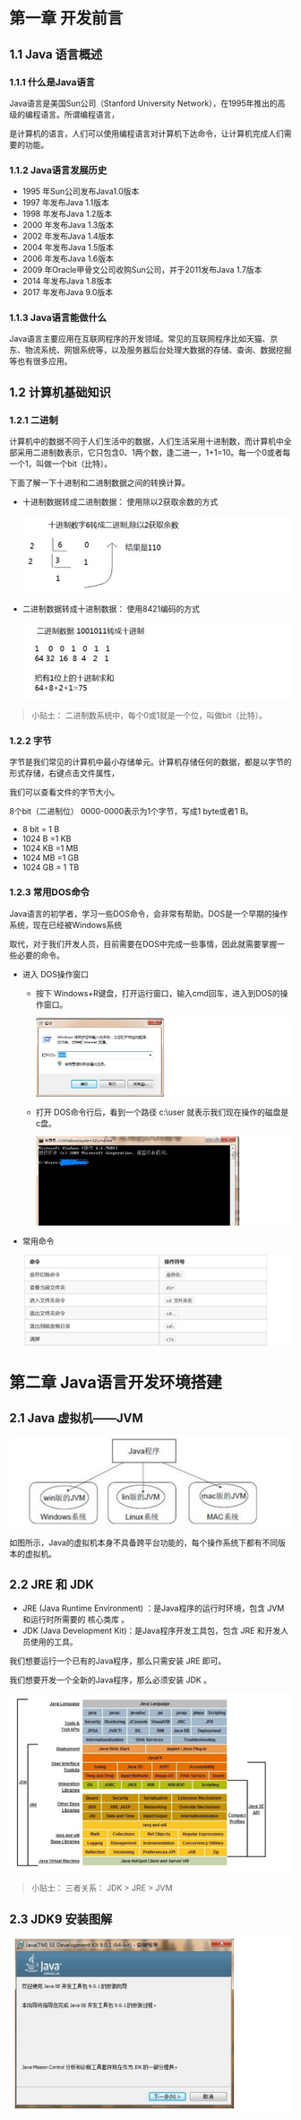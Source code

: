 #  第一章 开发前言

## 1.1 Java 语言概述

### 1.1.1 什么是Java语言

Java语言是美国Sun公司（Stanford University Network），在1995年推出的高级的编程语言。所谓编程语言，

是计算机的语言，人们可以使用编程语言对计算机下达命令，让计算机完成人们需要的功能。

### 1.1.2  Java语言发展历史

- 1995 年Sun公司发布Java1.0版本
- 1997 年发布Java 1.1版本
- 1998 年发布Java 1.2版本
- 2000 年发布Java 1.3版本
- 2002 年发布Java 1.4版本
- 2004 年发布Java 1.5版本
- 2006 年发布Java 1.6版本
- 2009 年Oracle甲骨文公司收购Sun公司，并于2011发布Java 1.7版本
- 2014 年发布Java 1.8版本
- 2017 年发布Java 9.0版本

### 1.1.3 Java语言能做什么

Java语言主要应用在互联网程序的开发领域。常见的互联网程序比如天猫、京东、物流系统、网银系统等，以及服务器后台处理大数据的存储、查询、数据挖掘等也有很多应用。

## 1.2 计算机基础知识

### 1.2.1 二进制

计算机中的数据不同于人们生活中的数据，人们生活采用十进制数，而计算机中全部采用二进制数表示，它只包含0、1两个数，逢二进一，1+1=10。每一个0或者每一个1，叫做一个bit（比特）。

下面了解一下十进制和二进制数据之间的转换计算。

- 十进制数据转成二进制数据： 使用除以2获取余数的方式

  ![](image/1-1.png)

- 二进制数据转成十进制数据： 使用8421编码的方式

  ![](image/1-2.png)

> 小贴士： 二进制数系统中，每个0或1就是一个位，叫做bit（比特）。

### 1.2.2 字节

字节是我们常见的计算机中最小存储单元。计算机存储任何的数据，都是以字节的形式存储，右键点击文件属性，

我们可以查看文件的字节大小。

8个bit（二进制位） 0000-0000表示为1个字节，写成1 byte或者1 B。

- 8 bit = 1 B
- 1024 B =1 KB
- 1024 KB =1 MB
- 1024 MB =1 GB
- 1024 GB = 1 TB

###  1.2.3 常用DOS命令

Java语言的初学者，学习一些DOS命令，会非常有帮助。DOS是一个早期的操作系统，现在已经被Windows系统

取代，对于我们开发人员，目前需要在DOS中完成一些事情，因此就需要掌握一些必要的命令。

- 进入 DOS操作窗口

  - 按下 Windows+R键盘，打开运行窗口，输入cmd回车，进入到DOS的操作窗口。

    ![](image/1-3.png)

  - 打开 DOS命令行后，看到一个路径 c:\user 就表示我们现在操作的磁盘是c盘。

    ![](image/1-4.png)

- 常用命令

  ![](image/1-5.png)

#  第二章 Java语言开发环境搭建

## 2.1 Java 虚拟机——JVM

![](image/1-6.png)

如图所示，Java的虚拟机本身不具备跨平台功能的，每个操作系统下都有不同版本的虚拟机。

##  2.2 JRE 和 JDK

- JRE (Java Runtime Environment) ：是Java程序的运行时环境，包含 JVM 和运行时所需要的 核心类库 。
- JDK (Java Development Kit)：是Java程序开发工具包，包含 JRE 和开发人员使用的工具。

我们想要运行一个已有的Java程序，那么只需安装 JRE 即可。

我们想要开发一个全新的Java程序，那么必须安装 JDK 。

![](image/1-7.png)

> 小贴士： 三者关系： JDK > JRE > JVM

##  2.3 JDK9 安装图解

![](image/1-9.png)




